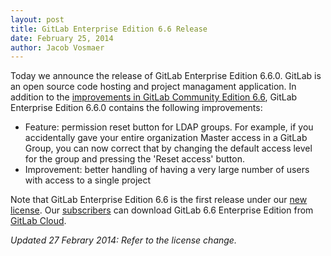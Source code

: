```yaml
---
layout: post
title: GitLab Enterprise Edition 6.6 Release
date: February 25, 2014
author: Jacob Vosmaer
---
```

Today we announce the release of GitLab Enterprise Edition 6.6.0. 
GitLab is an open source code hosting and project managament application.
In addition to the [improvements in GitLab Community Edition 6.6](/2014/02/21/gitlab-6-dot-6-released/), GitLab Enterprise Edition 6.6.0 contains the following improvements:

- Feature: permission reset button for LDAP groups.
  For example, if you accidentally gave your entire organization Master access in a GitLab Group, you can now correct that by changing the default access level for the group and pressing the 'Reset access' button.
- Improvement: better handling of having a very large number of users with access to a single project

Note that GitLab Enterprise Edition 6.6 is the first release under our [new license](/2014/02/11/gitlab-ee-license-change/).
Our [subscribers](https://www.gitlab.com/subscription/) can download GitLab 6.6 Enterprise Edition from [GitLab Cloud](https://gitlab.com).

_Updated 27 Febrary 2014: Refer to the license change._
